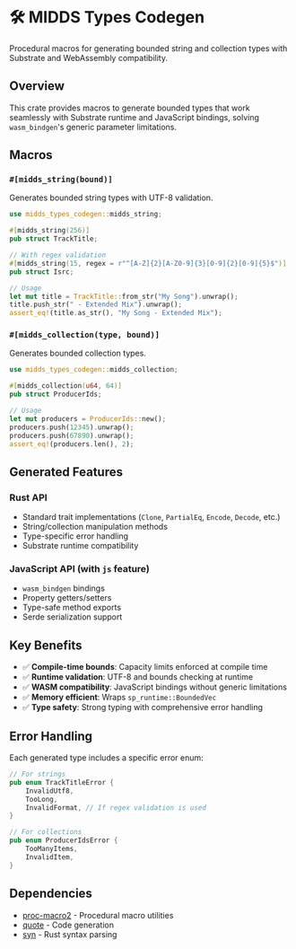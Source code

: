 # 🛠️ MIDDS Types Codegen

Procedural macros for generating bounded string and collection types with Substrate and WebAssembly compatibility.

## Overview

This crate provides macros to generate bounded types that work seamlessly with Substrate runtime and JavaScript bindings, solving `wasm_bindgen`'s generic parameter limitations.

## Macros

### `#[midds_string(bound)]`

Generates bounded string types with UTF-8 validation.

```rust
use midds_types_codegen::midds_string;

#[midds_string(256)]
pub struct TrackTitle;

// With regex validation
#[midds_string(15, regex = r"^[A-Z]{2}[A-Z0-9]{3}[0-9]{2}[0-9]{5}$")]
pub struct Isrc;

// Usage
let mut title = TrackTitle::from_str("My Song").unwrap();
title.push_str(" - Extended Mix").unwrap();
assert_eq!(title.as_str(), "My Song - Extended Mix");
```

### `#[midds_collection(type, bound)]`

Generates bounded collection types.

```rust
use midds_types_codegen::midds_collection;

#[midds_collection(u64, 64)]
pub struct ProducerIds;

// Usage
let mut producers = ProducerIds::new();
producers.push(12345).unwrap();
producers.push(67890).unwrap();
assert_eq!(producers.len(), 2);
```

## Generated Features

### Rust API
- Standard trait implementations (`Clone`, `PartialEq`, `Encode`, `Decode`, etc.)
- String/collection manipulation methods
- Type-specific error handling
- Substrate runtime compatibility

### JavaScript API (with `js` feature)
- `wasm_bindgen` bindings
- Property getters/setters
- Type-safe method exports
- Serde serialization support

## Key Benefits

- ✅ **Compile-time bounds**: Capacity limits enforced at compile time
- ✅ **Runtime validation**: UTF-8 and bounds checking at runtime
- ✅ **WASM compatibility**: JavaScript bindings without generic limitations
- ✅ **Memory efficient**: Wraps `sp_runtime::BoundedVec`
- ✅ **Type safety**: Strong typing with comprehensive error handling

## Error Handling

Each generated type includes a specific error enum:

```rust
// For strings
pub enum TrackTitleError {
    InvalidUtf8,
    TooLong,
    InvalidFormat, // If regex validation is used
}

// For collections  
pub enum ProducerIdsError {
    TooManyItems,
    InvalidItem,
}
```

## Dependencies

- [proc-macro2](https://docs.rs/proc-macro2) - Procedural macro utilities
- [quote](https://docs.rs/quote) - Code generation
- [syn](https://docs.rs/syn) - Rust syntax parsing